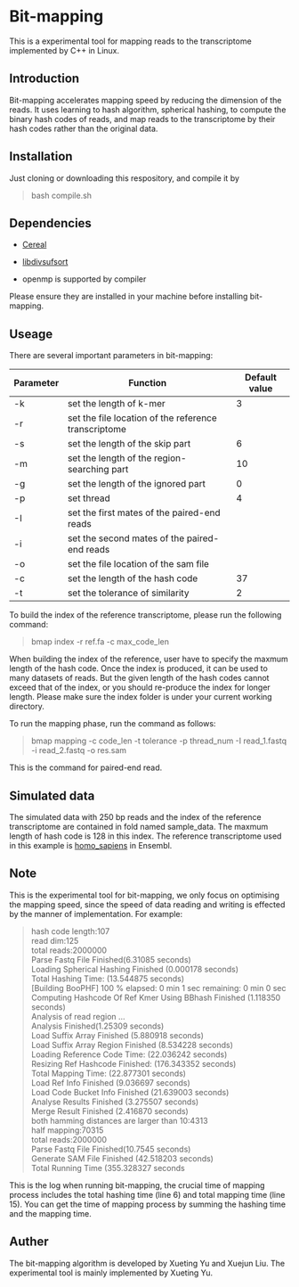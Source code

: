 # Bit-mapping
This is a experimental tool for mapping reads to the transcriptome implemented by C++ in Linux.

## Introduction

Bit-mapping accelerates mapping speed by reducing the dimension of the reads. It uses learning to hash algorithm, spherical hashing, to compute the binary hash codes of reads, and map reads to the transcriptome by their hash codes rather than the original data.

## Installation

Just cloning or downloading this respository, and compile it by

> bash compile.sh

## Dependencies

- [Cereal](https://github.com/USCiLab/cereal) 

- [libdivsufsort](https://github.com/y-256/libdivsufsort)

- openmp is supported by compiler

Please ensure they are installed in your machine before installing bit-mapping.

## Useage

There are several important parameters in bit-mapping:

|Parameter|Function|Default value|
|---|---|---|
|-k|set the length of k-mer|3|
|-r|set the file location of the reference transcriptome | |
|-s|set the length of the skip part|6|
|-m|set the length of the region-searching part|10|
|-g|set the length of the ignored part|0|
|-p|set thread|4|
|-I|set the first mates of the paired-end reads| |
|-i|set the second mates of the paired-end reads| |
|-o|set the file location of the sam file| |
|-c|set the length of the hash code|37|
|-t|set the tolerance of similarity|2|


To build the index of the reference transcriptome, please run the following command:
> bmap index -r ref.fa -c max_code_len

When building the index of the reference, user have to specify the maxmum length of the hash code. Once the index is produced, it can be used to many datasets of reads. But the given length of the hash codes cannot exceed that of the index, or you should re-produce the index for longer length. Please make sure the index folder is under your current working directory.

To run the mapping phase, run the command as follows:

>bmap mapping -c code_len -t tolerance -p thread_num -I read_1.fastq -i read_2.fastq -o res.sam

This is the command for paired-end read.

## Simulated data

The simulated data with 250 bp reads and the index of the reference transcriptome are contained in fold named sample_data. The maxmum length of hash code is 128 in this index.
The reference transcriptome used in this example is [homo_sapiens](ftp://ftp.ensembl.org/pub/release-97/fasta/homo_sapiens/cdna/Homo_sapiens.GRCh38.cdna.all.fa.gz) in Ensembl.


## Note

This is the experimental tool for bit-mapping, we only focus on optimising the mapping speed, since the speed of data reading and writing is effected by the manner of implementation. For example:

> hash code length:107  
  read dim:125  
  total reads:2000000  
  Parse Fastq File Finished(6.31085 seconds)  
  Loading Spherical Hashing Finished (0.000178 seconds)  
  Total Hashing Time: (13.544875 seconds)  
 [Building BooPHF]  100  %   elapsed:   0 min 1  sec   remaining:   0 min 0  sec  
  Computing Hashcode Of Ref Kmer Using BBhash Finished (1.118350 seconds)  
  Analysis of read region ...  
  Analysis Finished(1.25309 seconds)  
  Load Suffix Array Finished (5.880918 seconds)  
  Load Suffix Array Region Finished (8.534228 seconds)  
  Loading Reference Code Time: (22.036242 seconds)  
  Resizing Ref Hashcode Finished: (176.343352 seconds)  
  Total Mapping Time: (22.877301 seconds)  
  Load Ref Info Finished (9.036697 seconds)  
  Load Code Bucket Info Finished (21.639003 seconds)  
  Analyse Results Finished (3.275507 seconds)  
  Merge Result Finished (2.416870 seconds)  
  both  hamming distances are larger than 10:4313  
  half mapping:70315  
  total reads:2000000  
  Parse Fastq File Finished(10.7545 seconds)  
  Generate SAM File Finished (42.518203 seconds)  
  Total Running Time (355.328327 seconds  

This is the log when running bit-mapping, the crucial time of mapping process includes the total hashing time (line 6) and total mapping time (line 15). You can get the time of mapping process by summing the hashing time and the mapping time.

## Auther

The bit-mapping algorithm is developed by Xueting Yu and Xuejun Liu. The experimental tool is mainly implemented by Xueting Yu.


